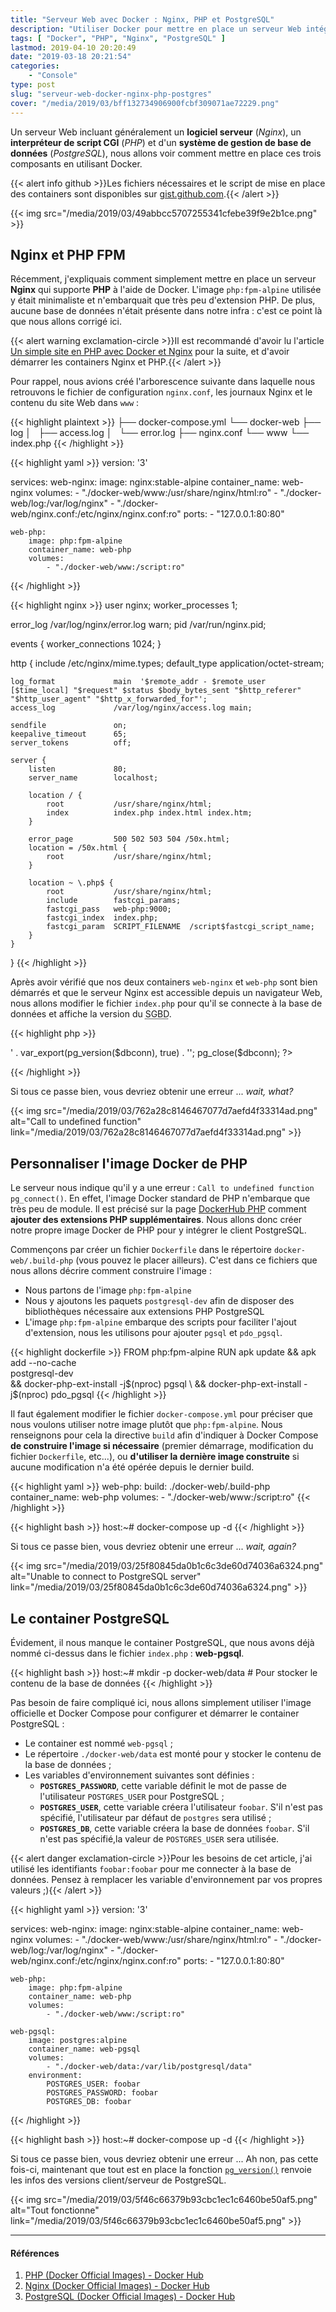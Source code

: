 ```yaml
---
title: "Serveur Web avec Docker : Nginx, PHP et PostgreSQL"
description: "Utiliser Docker pour mettre en place un serveur Web intégrant une base de données PostgreSQL, PHP-FPM et servi par Nginx."
tags: [ "Docker", "PHP", "Nginx", "PostgreSQL" ]
lastmod: 2019-04-10 20:20:49
date: "2019-03-18 20:21:54"
categories:
    - "Console"
type: post
slug: "serveur-web-docker-nginx-php-postgres"
cover: "/media/2019/03/bff132734906900fcbf309071ae72229.png"
---
```


Un serveur Web incluant généralement un **logiciel serveur** (_Nginx_), un **interpréteur de script CGI** (_PHP_) et d'un **système de gestion de base de données** (_PostgreSQL_), nous allons voir comment mettre en place ces trois composants en utilisant Docker.

<!-- more -->

{{< alert info github >}}Les fichiers nécessaires et le script de mise en place des containers sont disponibles sur [gist.github.com](https://gist.github.com/vonKrafft/18019dedb49eae01035489bbb9ff856c).{{< /alert >}}

{{< img src="/media/2019/03/49abbcc5707255341cfebe39f9e2b1ce.png" >}}

## Nginx et PHP FPM

Récemment, j'expliquais comment simplement mettre en place un serveur **Nginx** qui supporte **PHP** à l'aide de Docker. L'image `php:fpm-alpine` utilisée y était minimaliste et n'embarquait que très peu d'extension PHP. De plus, aucune base de données n'était présente dans notre infra : c'est ce point là que nous allons corrigé ici.

{{< alert warning exclamation-circle >}}Il est recommandé d'avoir lu l'article [Un simple site en PHP avec Docker et Nginx](/console/simple-site-php-avec-docker-nginx) pour la suite, et d'avoir démarrer les containers Nginx et PHP.{{< /alert >}}

Pour rappel, nous avions créé l'arborescence suivante dans laquelle nous retrouvons le fichier de configuration `nginx.conf`, les journaux Nginx et le contenu du site Web dans `www` :

{{< highlight plaintext >}}
├── docker-compose.yml
└── docker-web
    ├── log
    │   ├── access.log
    │   └── error.log
    ├── nginx.conf
    └── www
        └── index.php
{{< /highlight >}}

{{< highlight yaml >}}
version: '3'

services:
    web-nginx:
        image: nginx:stable-alpine
        container_name: web-nginx
        volumes:
            - "./docker-web/www:/usr/share/nginx/html:ro"
            - "./docker-web/log:/var/log/nginx"
            - "./docker-web/nginx.conf:/etc/nginx/nginx.conf:ro"
        ports:
            - "127.0.0.1:80:80"

    web-php:
        image: php:fpm-alpine
        container_name: web-php
        volumes:
            - "./docker-web/www:/script:ro"
{{< /highlight >}}

{{< highlight nginx >}}
user                       nginx;
worker_processes           1;

error_log                  /var/log/nginx/error.log warn;
pid                        /var/run/nginx.pid;

events {
    worker_connections     1024;
}

http {
    include                /etc/nginx/mime.types;
    default_type           application/octet-stream;
    
    log_format             main  '$remote_addr - $remote_user [$time_local] "$request" $status $body_bytes_sent "$http_referer" "$http_user_agent" "$http_x_forwarded_for"';
    access_log             /var/log/nginx/access.log main;
    
    sendfile               on;
    keepalive_timeout      65;
    server_tokens          off;

    server {
        listen             80;
        server_name        localhost;
        
        location / {
            root           /usr/share/nginx/html;
            index          index.php index.html index.htm;
        }
        
        error_page         500 502 503 504 /50x.html;
        location = /50x.html {
            root           /usr/share/nginx/html;
        }

        location ~ \.php$ {
            root           /usr/share/nginx/html;
            include        fastcgi_params;
            fastcgi_pass   web-php:9000;
            fastcgi_index  index.php;
            fastcgi_param  SCRIPT_FILENAME  /script$fastcgi_script_name;
        }
    }
}
{{< /highlight >}}

Après avoir vérifié que nos deux containers `web-nginx` et `web-php` sont bien démarrés et que le serveur Nginx est accessible depuis un navigateur Web, nous allons modifier le fichier `index.php` pour qu'il se connecte à la base de données et affiche la version du <abbr title="Système de Gestion de Base de Données">SGBD</abbr>.

{{< highlight php >}}
<?php
$dbconn = pg_connect('host=web-pgsql port=5432 dbname=foobar user=foobar password=foobar')
    or die('Could not connect');
     
echo '<pre>' . var_export(pg_version($dbconn), true) . '</pre>';

pg_close($dbconn);
?>
{{< /highlight >}}

Si tous ce passe bien, vous devriez obtenir une erreur ... _wait, what?_

{{< img src="/media/2019/03/762a28c8146467077d7aefd4f33314ad.png" alt="Call to undefined function" link="/media/2019/03/762a28c8146467077d7aefd4f33314ad.png" >}}

## Personnaliser l'image Docker de PHP

Le serveur nous indique qu'il y a une erreur : `Call to undefined function pg_connect()`. En effet, l'image Docker standard de PHP n'embarque que très peu de module. Il est précisé sur la page [DockerHub PHP](https://hub.docker.com/_/php) comment **ajouter des extensions PHP supplémentaires**. Nous allons donc créer notre propre image Docker de PHP pour y intégrer le client PostgreSQL.

Commençons par créer un fichier `Dockerfile` dans le répertoire `docker-web/.build-php` (vous pouvez le placer ailleurs). C'est dans ce fichiers que nous allons décrire comment construire l'image :

- Nous partons de l'image `php:fpm-alpine`
- Nous y ajoutons les paquets `postgresql-dev` afin de disposer des bibliothèques nécessaire aux extensions PHP PostgreSQL
- L'image `php:fpm-alpine` embarque des scripts pour faciliter l'ajout d'extension, nous les utilisons pour ajouter `pgsql` et `pdo_pgsql`.

{{< highlight dockerfile >}}
FROM php:fpm-alpine
RUN apk update && apk add --no-cache \
        postgresql-dev \
    && docker-php-ext-install -j$(nproc) pgsql \
    && docker-php-ext-install -j$(nproc) pdo_pgsql
{{< /highlight >}}

Il faut également modifier le fichier `docker-compose.yml` pour préciser que nous voulons utiliser notre image plutôt que `php:fpm-alpine`. Nous renseignons pour cela la directive `build` afin d'indiquer à Docker Compose **de construire l'image si nécessaire** (premier démarrage, modification du fichier `Dockerfile`, etc...), ou **d'utiliser la dernière image construite** si aucune modification n'a été opérée depuis le dernier build.

{{< highlight yaml >}}
web-php:
    build: ./docker-web/.build-php
    container_name: web-php
    volumes:
        - "./docker-web/www:/script:ro"
{{< /highlight >}}

{{< highlight bash >}}
host:~# docker-compose up -d
{{< /highlight >}}

Si tous ce passe bien, vous devriez obtenir une erreur ... _wait, again?_

{{< img src="/media/2019/03/25f80845da0b1c6c3de60d74036a6324.png" alt="Unable to connect to PostgreSQL server" link="/media/2019/03/25f80845da0b1c6c3de60d74036a6324.png" >}}

## Le container PostgreSQL

Évidement, il nous manque le container PostgreSQL, que nous avons déjà nommé ci-dessus dans le fichier `index.php` : **web-pgsql**.

{{< highlight bash >}}
host:~# mkdir -p docker-web/data # Pour stocker le contenu de la base de données
{{< /highlight >}}

Pas besoin de faire compliqué ici, nous allons simplement utiliser l'image officielle et Docker Compose pour configurer et démarrer le container PostgreSQL :

- Le container est nommé `web-pgsql` ;
- Le répertoire `./docker-web/data` est monté pour y stocker le contenu de la base de données ;
- Les variables d'environnement suivantes sont définies :
    - **`POSTGRES_PASSWORD`**, cette variable définit le mot de passe de l'utilisateur `POSTGRES_USER` pour PostgreSQL ;
    - **`POSTGRES_USER`**, cette variable créera l'utilisateur `foobar`. S'il n'est pas spécifié, l'utilisateur par défaut de `postgres` sera utilisé ;
    - **`POSTGRES_DB`**, cette variable créera la base de données `foobar`. S'il n'est pas spécifié,la valeur de `POSTGRES_USER` sera utilisée.

{{< alert danger exclamation-circle >}}Pour les besoins de cet article, j'ai utilisé les identifiants `foobar:foobar` pour me connecter à la base de données. Pensez à remplacer les variable d'environnement par vos propres valeurs ;){{< /alert >}}

{{< highlight yaml >}}
version: '3'

services:
    web-nginx:
        image: nginx:stable-alpine
        container_name: web-nginx
        volumes:
            - "./docker-web/www:/usr/share/nginx/html:ro"
            - "./docker-web/log:/var/log/nginx"
            - "./docker-web/nginx.conf:/etc/nginx/nginx.conf:ro"
        ports:
            - "127.0.0.1:80:80"

    web-php:
        image: php:fpm-alpine
        container_name: web-php
        volumes:
            - "./docker-web/www:/script:ro"

    web-pgsql:
        image: postgres:alpine
        container_name: web-pgsql
        volumes:
            - "./docker-web/data:/var/lib/postgresql/data"
        environment:
            POSTGRES_USER: foobar
            POSTGRES_PASSWORD: foobar
            POSTGRES_DB: foobar
{{< /highlight >}}

{{< highlight bash >}}
host:~# docker-compose up -d
{{< /highlight >}}

Si tous ce passe bien, vous devriez obtenir une erreur ... Ah non, pas cette fois-ci, maintenant que tout est en place la fonction [`pg_version()`](https://secure.php.net/manual/fr/function.pg-version.php) renvoie les infos des versions client/serveur de PostgreSQL.

{{< img src="/media/2019/03/5f46c66379b93cbc1ec1c6460be50af5.png" alt="Tout fonctionne" link="/media/2019/03/5f46c66379b93cbc1ec1c6460be50af5.png" >}}

---

#### Références

1. [PHP (Docker Official Images) - Docker Hub](https://hub.docker.com/_/php)
2. [Nginx (Docker Official Images) - Docker Hub](https://hub.docker.com/_/nginx)
3. [PostgreSQL (Docker Official Images) - Docker Hub](https://hub.docker.com/_/postgres)

